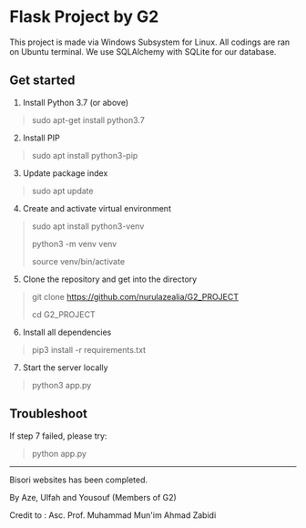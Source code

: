# Flask Project by G2

This project is made via Windows Subsystem for Linux. All codings are ran on Ubuntu terminal. 
We use SQLAlchemy with SQLite for our database. 

## Get started

1. Install Python 3.7 (or above)
> sudo apt-get install python3.7

2. Install PIP
> sudo apt install python3-pip

3. Update package index
> sudo apt update

4. Create and activate virtual environment
> sudo apt install python3-venv
> 
> python3 -m venv venv
> 
> source venv/bin/activate

5. Clone the repository and get into the directory
> git clone https://github.com/nurulazealia/G2_PROJECT
> 
> cd G2_PROJECT

6. Install all dependencies
> pip3 install -r requirements.txt

7. Start the server locally
> python3 app.py

## Troubleshoot
If step 7 failed, please try:
> python app.py

-----------

Bisori websites has been completed.

By Aze, Ulfah and Yousouf (Members of G2)

Credit to : Asc. Prof. Muhammad Mun'im Ahmad Zabidi
